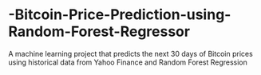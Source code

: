 # -Bitcoin-Price-Prediction-using-Random-Forest-Regressor
A machine learning project that predicts the next 30 days of Bitcoin prices using historical data from Yahoo Finance and Random Forest Regression
